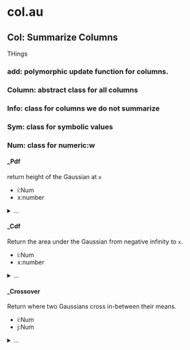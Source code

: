 #  col.au

## Col: Summarize Columns
THings


### add: polymorphic update function for columns.

### Column: abstract class for all columns

### Info: class for columns we do not summarize

### Sym: class for symbolic values

### Num: class for numeric:w

#### _Pdf
return height of the Gaussian at `x`
- i:Num
- x:number

<details><summary>...</summary>

```awk
function _Pdf(i,x,    var,denom,num) {
  var   = i.sd^2
  denom = (2*Au.pi*2*var)^.5
  num   = 2*Au.e^(-(x-i.mu)^2/(2*var+0.0001))
  return num/(denom + 10^-64) }
```

</details>



#### _Cdf
Return the area under the Gaussian from negative infinity to `x`.
- i:Num
- x:number

<details><summary>...</summary>

```awk
function _Cdf(i,x) { 
  x = (x-i.mu)/i.sd
  return (x<-3 || x>3) ? 0 : 1/(1+Au.e^(-0.07056*x^3 - 1.5976*x))}
```

</details>



#### _Crossover
Return where two Gaussians cross in-between their means.
- i:Num
- j:Num

<details><summary>...</summary>

```awk
function _Crossover(i,j,   x1,x2,d,min,x,y) {
   x1  = i.mu
   x2  = j.mu
   if (x2> x1) { x2=i.mu; x1=j.mu }
   d   = (x2-x1)/10
   min = 1E32
   for(x=x1; x<=x2; x+=d) {
      y = _Pdf(i) + _Pdf(j)
      if (y<min) { out=x; min = x} 
   } 
   return out }
```

</details>


